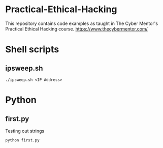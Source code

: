 # Practical-Ethical-Hacking

This repository contains code examples as taught in The Cyber Mentor's Practical Ethical Hacking course.
https://www.thecybermentor.com/

# Shell scripts
## ipsweep.sh
```
./ipsweep.sh <IP Address>
```

# Python
## first.py

Testing out strings
```
python first.py
```